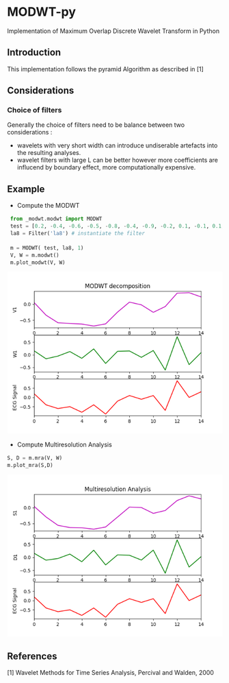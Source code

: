 # MODWT-py
Implementation of Maximum Overlap Discrete Wavelet Transform in Python

## Introduction 
This implementation follows the pyramid Algorithm as described in [1]

## Considerations
### Choice of filters
Generally the choice of filters need to be balance between two considerations : 
- wavelets with very short width can introduce undiserable artefacts into the resulting analyses. 
- wavelet filters with large L can be better however more coefficients are influcend by boundary effect, more computationally expensive.

## Example

- Compute the MODWT 
```python
 from _modwt.modwt import MODWT
 test = [0.2, -0.4, -0.6, -0.5, -0.8, -0.4, -0.9, -0.2, 0.1, -0.1, 0.1, -0.7, 0.9, 0, 0.3]
 la8 = Filter('la8') # instantiate the filter
 
 m = MODWT( test, la8, 1) 	
 V, W = m.modwt()
 m.plot_modwt(V, W)
```

![Plot of the Wavelet and Scaling cofficients](modwt.png)

- Compute Multiresolution Analysis
```python
S, D = m.mra(V, W)
m.plot_mra(S,D)
```
![Plot of the Details and Smooth cofficients](mra.png)

## References
[1] Wavelet Methods for Time Series Analysis, Percival and Walden, 2000
